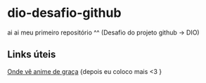 # dio-desafio-github
ai ai meu primeiro repositório ^^ (Desafio do projeto github -> DIO) 

## Links úteis
[Onde vê anime de graça](https://betteranime.net/)
{depois eu coloco mais <3 }
